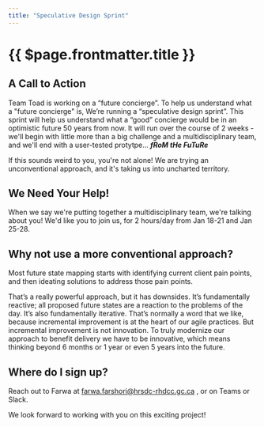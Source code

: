 ```yaml
---
title: "Speculative Design Sprint"
---
```


# {{ $page.frontmatter.title }}

## A Call to Action

Team Toad is working on a “future concierge”.  To help us understand what a "future concierge" is, We’re running a “speculative design sprint”.  This sprint will help us understand what a “good” concierge would be in an optimistic future 50 years from now. It will run over the course of 2 weeks - we'll begin with little more than a big challenge and a multidisciplinary team, and we'll end with a user-tested protytpe... ***fRoM tHe FuTuRe***

If this sounds weird to you, you're not alone! We are trying an unconventional approach, and it's taking us into uncharted territory. 

## We Need Your Help!

When we say we're putting together a multidisciplinary team, we're talking about you! We'd like you to join us, for 2 hours/day from Jan 18-21 and Jan 25-28.

## Why not use a more conventional approach?

Most future state mapping starts with identifying current client pain points, and then ideating solutions to address those pain points.

That’s a really powerful approach, but it has downsides. It’s fundamentally reactive; all proposed future states are a reaction to the problems of the day. It’s also fundamentally iterative. That’s normally a word that we like, because incremental improvement is at the heart of our agile practices. But incremental improvement is not innovation. To truly modernize our approach to benefit delivery we have to be innovative, which means thinking beyond 6 months or 1 year or even 5 years into the future.

## Where do I sign up?

Reach out to Farwa at farwa.farshori@hrsdc-rhdcc.gc.ca , or on Teams or Slack.

We look forward to working with you on this exciting project!
